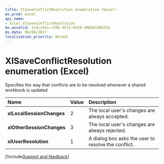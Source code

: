 ```yaml
---
title: XlSaveConflictResolution enumeration (Excel)
ms.prod: excel
api_name:
- Excel.XlSaveConflictResolution
ms.assetid: 1cdccb5a-c356-4572-9429-49850338b31b
ms.date: 06/08/2017
localization_priority: Normal
---
```



# XlSaveConflictResolution enumeration (Excel)

Specifies the way that conflicts are to be resolved whenever a shared workbook is updated.



|Name|Value|Description|
|:-----|:-----|:-----|
| **xlLocalSessionChanges**|2|The local user's changes are always accepted.|
| **xlOtherSessionChanges**|3|The local user's changes are always rejected.|
| **xlUserResolution**|1|A dialog box asks the user to resolve the conflict.|

[!include[Support and feedback](~/includes/feedback-boilerplate.md)]
